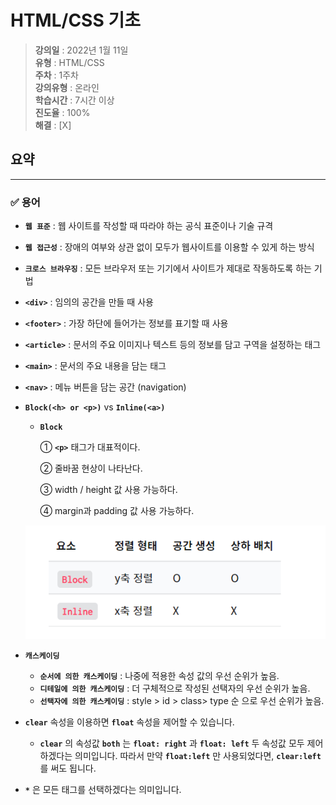 # HTML/CSS 기초

> **강의일** : 2022년 1월 11일  
> **유형** : HTML/CSS  
> **주차** : 1주차  
> **강의유형** : 온라인  
> **학습시간** : 7시간 이상  
> **진도율** : 100%  
> **해결** : [X]  

## 요약
---

### ✅ 용어

- **`웹 표준`** : 웹 사이트를 작성할 때 따라야 하는 공식 표준이나 기술 규격
- **`웹 접근성`** : 장애의 여부와 상관 없이 모두가 웹사이트를 이용할 수 있게 하는 방식
- **`크로스 브라우징`** : 모든 브라우저 또는 기기에서 사이트가 제대로 작동하도록 하는 기법
- **`<div>`** : 임의의 공간을 만들 때 사용
- **`<footer>`** : 가장 하단에 들어가는 정보를 표기할 때 사용
- **`<article>`** : 문서의 주요 이미지나 텍스트 등의 정보를 담고 구역을 설정하는 태그
- **`<main>`** : 문서의 주요 내용을 담는 태그
- **`<nav>`** : 메뉴 버튼을 담는 공간 (navigation)
- **`Block(<h> or <p>)`** vs **`Inline(<a>)`**
    - **`Block`**
        
        ① **`<p>`** 태그가 대표적이다.
        
        ② 줄바꿈 현상이 나타난다.
        
        ③ width / height 값 사용 가능하다.
        
        ④ margin과 padding 값 사용 가능하다.
        
    
    ![Untitled](./Untitled.png)
    
- **`캐스케이딩`**
    - **`순서에 의한 캐스케이딩`** : 나중에 적용한 속성 값의 우선 순위가 높음.
    - **`디테일에 의한 캐스케이딩`** : 더 구체적으로 작성된 선택자의 우선 순위가 높음.
    - **`선택자에 의한 캐스케이딩`** : style > id > class> type 순 으로 우선 순위가 높음.
- **`clear`** 속성을 이용하면 **`float`** 속성을 제어할 수 있습니다.
    - **`clear`** 의 속성값 **`both`** 는 **`float: right`** 과 **`float: left`** 두 속성값 모두 제어하겠다는 의미입니다. 따라서 만약 **`float:left`** 만 사용되었다면, **`clear:left`** 를 써도 됩니다.
- **`*`** 은 모든 태그를 선택하겠다는 의미입니다.